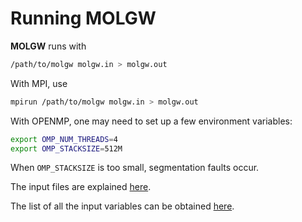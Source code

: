 # Running MOLGW

**MOLGW** runs with
```bash
/path/to/molgw molgw.in > molgw.out 
```

With MPI, use
```bash
mpirun /path/to/molgw molgw.in > molgw.out 
```

With OPENMP, one may need to set up a few environment variables:
```bash
export OMP_NUM_THREADS=4
export OMP_STACKSIZE=512M
```

When `OMP_STACKSIZE` is too small, segmentation faults occur.


The input files are explained [here](tuto_dft.md).

The list of all the input variables can be obtained [here](input_variables.md).

